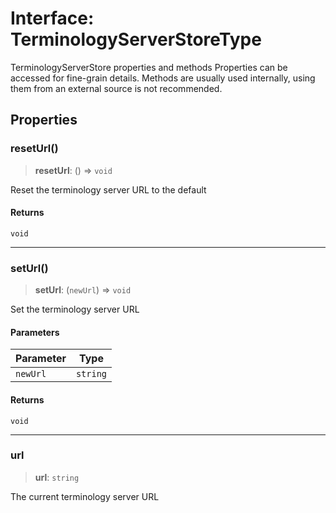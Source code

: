 # Interface: TerminologyServerStoreType

TerminologyServerStore properties and methods
Properties can be accessed for fine-grain details.
Methods are usually used internally, using them from an external source is not recommended.

## Properties

### resetUrl()

> **resetUrl**: () => `void`

Reset the terminology server URL to the default

#### Returns

`void`

***

### setUrl()

> **setUrl**: (`newUrl`) => `void`

Set the terminology server URL

#### Parameters

| Parameter | Type |
| ------ | ------ |
| `newUrl` | `string` |

#### Returns

`void`

***

### url

> **url**: `string`

The current terminology server URL
